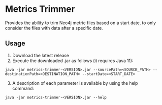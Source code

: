 # Metrics Trimmer

Provides the ability to trim Neo4j metric files based on a start date, to only consider the files with data after a specific date.

## Usage

1. Download the latest release
2. Execute the downloaded .jar as follows (it requires Java 11):

```
java -jar metrics-trimmer-<VERSION>.jar --sourcePath=<SOURCE_PATH> --destinationPath=<DESTINATION_PATH> --startDate=<START_DATE>
```

3. A description of each parameter is available by using the help command:

```
java -jar metrics-trimmer-<VERSION>.jar --help
```
